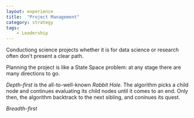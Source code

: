 ```yaml
---
layout: experience
title:  "Project Management"
category: strategy
tags:
    - Leadership
---
```

Conductiong science projects whether it is for data science or research often don't present a clear path.
<!--more-->

Planning the project is like a State Space problem: at any stage there are many directions to go.

*Depth-first* is the all-to-well-known *Rabbit Hole*. The algorithm picks a child node and continues evaluating its child nodes until it comes to an end. Only then, the algorithm backtrack to the next sibling, and coninues its quest.

*Breadth-first* 


